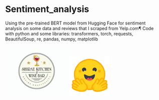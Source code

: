 # Sentiment_analysis
Using the pre-trained BERT model from Hugging Face for sentiment analysis on some data and reviews that I scraped from Yelp.com¶
Code with python and some libraries: transformers, torch, requests, BeautifulSoup, re, pandas, numpy, matplotlib
<div> 
<img src="s.jpg" width="200" /> 
<img src="R.png" width="130" />
</div>
